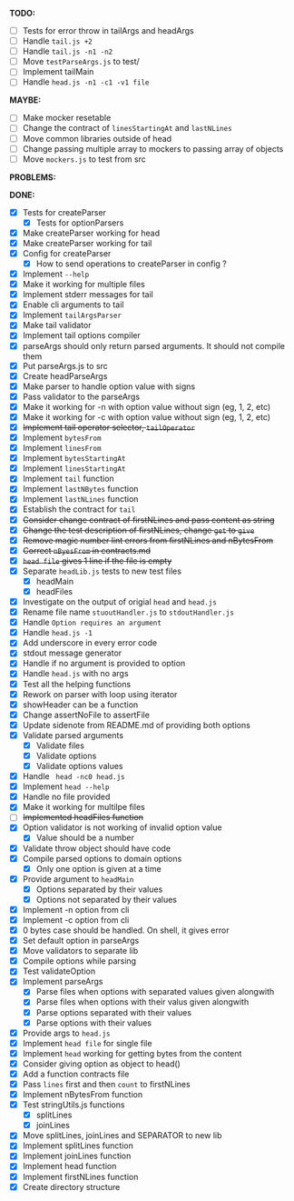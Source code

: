 **TODO:**

- [ ] Tests for error throw in tailArgs and headArgs
- [ ] Handle `tail.js +2 `
- [ ] Handle `tail.js -n1 -n2`
- [ ] Move `testParseArgs.js` to test/
- [ ] Implement tailMain
- [ ] Handle `head.js -n1 -c1 -v1 file`

**MAYBE:**

- [ ] Make mocker resetable
- [ ] Change the contract of `linesStartingAt` and `lastNLines`
- [ ] Move common libraries outside of head
- [ ] Change passing multiple array to mockers to passing array of objects
- [ ] Move `mockers.js` to test from src

**PROBLEMS:**


**DONE:**

- [x] Tests for createParser  
  - [x] Tests for optionParsers
- [x] Make createParser working for head
- [x] Make createParser working for tail
- [x] Config for createParser
  - [x] How to send operations to createParser in config ?
- [x] Implement `--help`
- [x] Make it working for multiple files
- [x] Implement stderr messages for tail
- [x] Enable cli arguments to tail
- [x] Implement `tailArgsParser`
- [x] Make tail validator
- [x] Implement tail options compiler
- [x] parseArgs should only return parsed arguments. It should not compile them
- [x] Put parseArgs.js to src
- [x] Create headParseArgs
- [x] Make parser to handle option value with signs
- [x] Pass validator to the parseArgs
- [x] Make it working for -n with option value without sign (eg, 1, 2, etc)
- [x] Make it working for -c with option value without sign (eg, 1, 2, etc)
- [x] ~~Implement tail operator selector, `tailOperator`~~
- [x] Implement `bytesFrom`
- [x] Implement `linesFrom`
- [x] Implement `bytesStartingAt`
- [x] Implement `linesStartingAt`
- [x] Implement `tail` function
- [x] Implement `lastNBytes` function
- [x] Implement `lastNLines` function
- [x] Establish the contract for `tail`
- [x] ~~Consider change contract of firstNLines and pass content as string~~
- [x] ~~Change the test description of firstNLines, change `get` to `give`~~
- [x] ~~Remove magic number lint errors from firstNLines and nBytesFrom~~
- [x] ~~Correct `nByesFrom` in contracts.md~~
- [x] ~~`head file` gives 1 line if the file is empty~~
- [x] Separate `headLib.js` tests to new test files
  - [x] headMain
  - [x] headFiles
- [x] Investigate on the output of origial `head` and `head.js`
- [x] Rename file name `stuoutHandler.js` to `stdoutHandler.js`
- [x] Handle `Option requires an argument`
- [x] Handle `head.js -1`
- [x] Add underscore in every error code
- [x] stdout message generator
- [x] Handle if no argument is provided to option
- [x] Handle `head.js` with no args
- [x] Test all the helping functions
- [x] Rework on parser with loop using iterator
- [x] showHeader can be a function
- [x] Change assertNoFile to assertFile
- [x] Update sidenote from README.md of providing both options
- [x] Validate parsed arguments
  - [x] Validate files
  - [x] Validate options
  - [x] Validate options values
- [x] Handle ` head -nc0 head.js`
- [x] Implement `head --help`
- [x] Handle no file provided
- [x] Make it working for multilpe files
- [ ] ~~Implemented headFiles function~~
- [x] Option validator is not working of invalid option value
  - [x] Value should be a number
- [x] Validate throw object should have code
- [x] Compile parsed options to domain options
  - [x] Only one option is given at a time
- [x] Provide argument to `headMain`
  - [x] Options separated by their values
  - [x] Options not separated by their values
- [x] Implement -n option from cli
- [x] Implement -c option from cli
- [x] 0 bytes case should be handled. On shell, it gives error
- [x] Set default option in parseArgs
- [x] Move validators to separate lib
- [x] Compile options while parsing
- [x] Test validateOption
- [x] Implement parseArgs
  - [x] Parse files when options with separated values given alongwith
  - [x] Parse files when options with their valus given alongwith
  - [x] Parse options separated with their values
  - [x] Parse options with their values
- [x] Provide args to `head.js`
- [x] Implement `head file` for single file
- [x] Implement `head` working for getting bytes from the content
- [x] Consider giving option as object to head()
- [x] Add a function contracts file
- [x] Pass `lines` first and then `count` to firstNLines
- [x] Implement nBytesFrom function
- [x] Test stringUtils.js functions
  - [x] splitLines
  - [x] joinLines
- [x] Move splitLines, joinLines and SEPARATOR to new lib
- [x] Implement splitLines function
- [x] Implement joinLines function
- [x] Implement head function
- [x] Implement firstNLines function
- [x] Create directory structure
